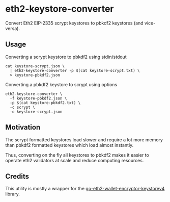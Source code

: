 # eth2-keystore-converter

Convert Eth2 EIP-2335 scrypt keystores to pbkdf2 keystores (and vice-versa).

## Usage

Converting a scrypt keystore to pbkdf2 using stdin/stdout

```
cat keystore-scrypt.json \
  | eth2-keystore-converter -p $(cat keystore-scrypt.txt) \
  > keystore-pbkdf2.json
```

Converting a pbkdf2 keystore to scrypt using options

```
eth2-keystore-converter \
  -f keystore-pbkdf2.json \
  -p $(cat keystore-pbkdf2.txt) \
  -c scrypt \
  -o keystore-scrypt.json
```

## Motivation

The scrypt formatted keystores load slower and require a lot more memory than pbkdf2 formatted keystores which load almost instantly.

Thus, converting on the fly all keystores to pbkdf2 makes it easier to operate eth2 validators at scale and reduce computing resources.

## Credits

This utility is mostly a wrapper for the [go-eth2-wallet-encryptor-keystorev4](https://github.com/wealdtech/go-eth2-wallet-encryptor-keystorev4) library.

